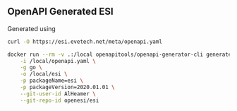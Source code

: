 ## OpenAPI Generated ESI

Generated using
``` sh
curl -O https://esi.evetech.net/meta/openapi.yaml

docker run --rm -v .:/local openapitools/openapi-generator-cli generate \
	-i /local/openapi.yaml \
	-g go \
	-o /local/esi \
	-p packageName=esi \
	-p packageVersion=2020.01.01 \
	--git-user-id AlHeamer \
	--git-repo-id openesi/esi
```

